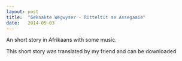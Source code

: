 ```yaml
---
layout: post
title:  "Geknakte Wegwyser - Ritteltit se Assegaaie"
date:   2014-05-03
---
```


An short story in Afrikaans with some music.

<script type="text/javascript">
  var filename = "Geknakte Wegwyser - Omgedolfte Tuin - 03 -  Ritteltit se Assegaaie.mp3";
  var path = "{{ "/music/" | prepend: site.baseurl }}" + filename;
  var pdffilename = "Geknakte Wegwyser - Omgedolfte Tuin - 03 - Ritteltit se Assegaaie.pdf"
  var pdfpath = "{{ "/music/" | prepend: site.baseurl }}" + pdffilename;
</script>

<script type="text/javascript">
  document.write('<audio src="' + path + '" preload="auto"></audio>');
  document.write('<a href="' + path + '" download="' + filename + '">download</a>');
</script>

This short story was translated by my friend and can be downloaded <script type="text/javascript">
  document.write('<a href="' + pdfpath + '" download="' + pdffilename + '">here</a>');
</script>
